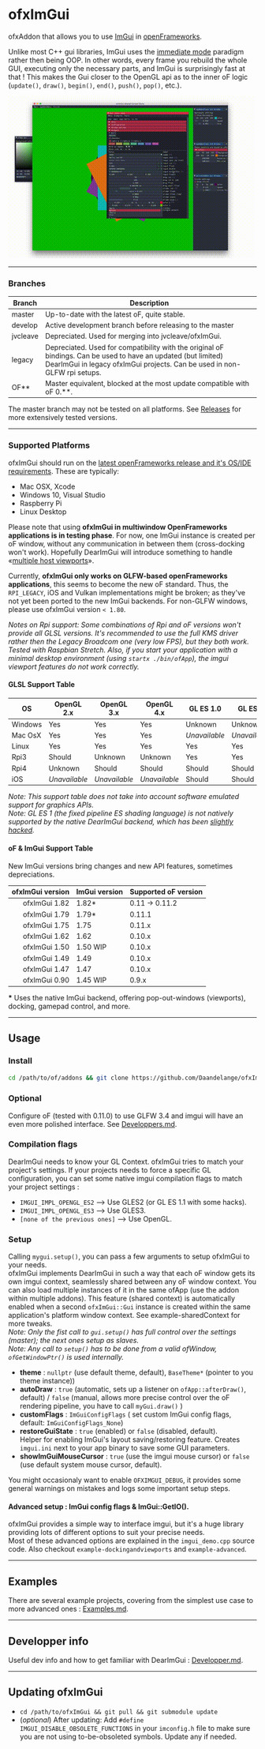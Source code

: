# ofxImGui

ofxAddon that allows you to use [ImGui](https://github.com/ocornut/imgui) in [openFrameworks](https://github.com/openframeworks/openFrameworks).

Unlike most C++ gui libraries, ImGui uses the [immediate mode](https://en.wikipedia.org/wiki/Immediate_mode_(computer_graphics)) paradigm rather then being OOP. In other words, every frame you rebuild the whole GUI, executing only the necessary parts, and ImGui is surprisingly fast at that ! This makes the Gui closer to the OpenGL api as to the inner oF logic (`update()`, `draw()`, `begin()`, `end()`, `push()`, `pop()`, etc.).

![Screenshot](images/ofxImGui.gif)

- - - -

### Branches
| Branch   | Description |
| ---------|-------------|
| master   | Up-to-date with the latest oF, quite stable. |
| develop  | Active development branch before releasing to the master |
| jvcleave | Depreciated. Used for merging into jvcleave/ofxImGui. |
| legacy   | Depreciated. Used for compatibility with the original oF bindings. Can be used to have an updated (but limited) DearImGui in legacy ofxImGui projects. Can be used in non-GLFW rpi setups. |
| OF**     | Master equivalent, blocked at the most update compatible with oF 0.**. |

The master branch may not be tested on all platforms. See [Releases](https://github.com/daandelange/ofxImGui/releases/) for more extensively tested versions.

- - - -

### Supported Platforms
ofxImGui should run on the [latest openFrameworks release and it's OS/IDE requirements](https://openframeworks.cc/download/). These are typically:

 - Mac OSX, Xcode
 - Windows 10, Visual Studio
 - Raspberry Pi
 - Linux Desktop

 Please note that using **ofxImGui in multiwindow OpenFrameworks applications is in testing phase**. For now, one ImGui instance is created per oF window, without any communication in between them (cross-docking won't work). Hopefully DearImGui will introduce something to handle «[multiple host viewports](https://github.com/ocornut/imgui/issues/3012)».

 Currently, **ofxImGui only works on GLFW-based openFrameworks applications**, this seems to become the new oF standard. Thus, the `RPI_LEGACY`, iOS and Vulkan implementations might be broken; as they've not yet been ported to the new ImGui backends. For non-GLFW windows, please use ofxImGui version `< 1.80`.

*Notes on Rpi support: Some combinations of Rpi and oF versions won't provide all GLSL versions. It's recommended to use the full KMS driver rather then the Legacy Broadcom one (very low FPS), but they both work. Tested with Raspbian Stretch. Also, if you start your application with a minimal desktop environment (using `startx ./bin/ofApp`), the imgui viewport features do not work correctly.* 

#### GLSL Support Table

| OS | OpenGL 2.x | OpenGL 3.x  | OpenGL 4.x | GL ES 1.0 | GL ES 2 | GL ES 3 |
|---|---|---|---|---|---|---|
| Windows | Yes | Yes | Yes | Unknown | Unknown | Unknown |
| Mac OsX | Yes | Yes | Yes |  *Unavailable* | *Unavailable* | *Unavailable* |
| Linux | Yes | Yes | Yes | Yes | Yes |
| Rpi3 | Should | Unknown | Unknown | Yes | Yes | Yes |
| Rpi4 | Unknown | Should | Should | Should | Should | Should |
| iOS | *Unavailable* | *Unavailable* | *Unavailable* | Should | Should | Should |

*Note: This support table does not take into account software emulated support for graphics APIs.*  
*Note: GL ES 1 (the fixed pipeline ES shading language) is not natively supported by the native DearImGui backend, which has been [slightly hacked](src/gles1CompatibilityHacks.h).*

#### oF & ImGui Support Table
New ImGui versions bring changes and new API features, sometimes depreciations. 

| ofxImGui version  | ImGui version | Supported oF version |
|------------------:|---------------|----------------------|
| ofxImGui 1.82     | 1.82*         | 0.11 -> 0.11.2 |
| ofxImGui 1.79     | 1.79*         | 0.11.1 |
| ofxImGui 1.75     | 1.75          | 0.11.x |
| ofxImGui 1.62     | 1.62          | 0.10.x | 
| ofxImGui 1.50     | 1.50 WIP      | 0.10.x |
| ofxImGui 1.49     | 1.49          | 0.10.x |
| ofxImGui 1.47     | 1.47          | 0.10.x |
| ofxImGui 0.90     | 1.45 WIP      | 0.9.x  |

__*__ Uses the native ImGui backend, offering pop-out-windows (viewports), docking, gamepad control, and more.

- - - -

## Usage

### Install
````bash
cd /path/to/of/addons && git clone https://github.com/Daandelange/ofxImGui.git
````

### Optional
Configure oF (tested with 0.11.0) to use GLFW 3.4 and imgui will have an even more polished interface. See [Developpers.md](./Developpers.md).

### Compilation flags
DearImGui needs to know your GL Context. ofxImGui tries to match your project's settings. If your projects needs to force a specific GL configuration, you can set some native imgui compilation flags to match your project settings :
 - `IMGUI_IMPL_OPENGL_ES2` --> Use GLES2 (or GL ES 1.1 with some hacks).
 - `IMGUI_IMPL_OPENGL_ES3` --> Use GLES3.
 - `[none of the previous ones]` --> Use OpenGL.

### Setup
Calling `mygui.setup()`, you can pass a few arguments to setup ofxImGui to your needs.  
ofxImGui implements DearImGui in such a way that each oF window gets its own imgui context, seamlessly shared between any oF window context. You can also load multiple instances of it in the same ofApp (use the addon within multiple addons). This feature (shared context) is automatically enabled when a second `ofxImGui::Gui` instance is created within the same application's platform window context. See example-sharedContext for more tweaks.  
_Note: Only the fist call to `gui.setup()` has full control over the settings (master); the next ones setup as slaves._  
_Note: Any call to `setup()` has to be done from a valid ofWindow, `ofGetWindowPtr()` is used internally._  
- **theme** : `nullptr` (use default theme, default), `BaseTheme*` (pointer to you theme instance))
- **autoDraw** : `true` (automatic, sets up a listener on `ofApp::afterDraw()`, default) / `false` (manual, allows more precise control over the oF rendering pipeline, you have to call `myGui.draw()` )
- **customFlags** : `ImGuiConfigFlags` ( set custom ImGui config flags, default: `ImGuiConfigFlags_None`)
- **restoreGuiState** : `true` (enabled) or `false` (disabled, default).  
Helper for enabling ImGui's layout saving/restoring feature. Creates `imgui.ini` next to your app binary to save some GUI parameters.
- **showImGuiMouseCursor** : `true` (use the imgui mouse cursor) or `false` (use default system mouse cursor, default).

You might occasionaly want to enable `OFXIMGUI_DEBUG`, it provides some general warnings on mistakes and logs some important setup steps.

#### Advanced setup : ImGui config flags & ImGui::GetIO().
ofxImGui provides a simple way to interface imgui, but it's a huge library providing lots of different options to suit your precise needs.  
Most of these advanced options are explained in the `imgui_demo.cpp` source code. Also checkout `example-dockingandviewports` and `example-advanced`.

- - - -

## Examples
There are several example projects, covering from the simplest use case to more advanced ones : [Examples.md](./Examples.md).

- - - -

## Developper info
Useful dev info and how to get familiar with DearImGui : [Developper.md](./Developpers.md).

- - - -

## Updating ofxImGui
- `cd /path/to/ofxImGui && git pull && git submodule update`
- (*optional*) After updating: Add `#define IMGUI_DISABLE_OBSOLETE_FUNCTIONS` in your `imconfig.h` file to make sure you are not using to-be-obsoleted symbols. Update any if needed.



